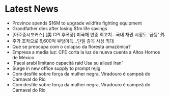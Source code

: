 # Latest News
-  Province spends $16M to upgrade wildfire fighting equipment
-  Grandfather dies after losing $1m life savings
-  [아주증시포커스] [美 CPI 후폭풍] 미국채 연중 최고치…국내 채권 시장도 '급등' 外
-  주가 조작으로 6,600억 부당이득…단일 종목 사상 최대
-  Que se preocupa com o colapso da floresta amazônica?
-  Empresa a media luz: CFE corta la luz de nueva cuenta a Altos Hornos de México
-  'Paesi arabi limitano capacità raid Usa su alleati Iran'
-  Surge in new office supply to prompt rejig
-  Com desfile sobre força da mulher negra, Viradouro é campeã do Carnaval do Rio
-  Com desfile sobre força da mulher negra, Viradouro é campeã do Carnaval do Rio
